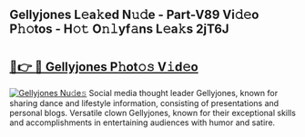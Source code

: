 ## Gellyjones L𝚎a𝚔ed N𝚞𝚍e - Part-V89 Vi𝚍𝚎o P𝚑𝚘tos - H𝚘𝚝 O𝚗𝚕yf𝚊ns L𝚎a𝚔s 2jT6J

# <h2><a href="http://kf3gtk.oniu.top/?m=Gellyjones">🔗👉 🔴 Gellyjones P𝚑ot𝚘𝚜 V𝚒d𝚎o</a></h2>

[![Gellyjones Nu𝚍e𝚜](https://i.imgur.com/0qMVB7G.gif)](http://kf3gtk.oniu.top/?m=Gellyjones)
Social media thought leader Gellyjones, known for sharing dance and lifestyle information, consisting of presentations and personal blogs. Versatile clown Gellyjones, known for their exceptional skills and accomplishments in entertaining audiences with humor and satire.  
